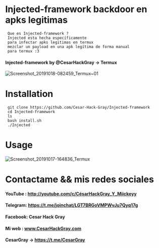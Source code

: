 # Injected-framework  backdoor en apks legitimas

     Que es Injected-framework ?
     Injected esta hecha específicamente 
     para infectar apks legitimas en termux
     mezclar un payload en una apk legítima de forma manual
     para termux :3 
     
#### Injected-framework by @CesarHackGray -> Termux
![Screenshot_20191018-082459_Termux~01](https://user-images.githubusercontent.com/46208706/67102603-f5980780-f180-11e9-8b60-d8d53e7f9768.jpg)
# Installation
     git clone https://github.com/Cesar-Hack-Gray/Injected-framework 
     cd Injected-framework
     ls
     bash install.sh
     ./Injected
    
# Usage

![Screenshot_20191017-164836_Termux](https://user-images.githubusercontent.com/46208706/67102730-36901c00-f181-11e9-9718-a737a8c766b4.jpg)

# Contactame && mis redes sociales 
#### YouTube : http://youtube.com/c/CésarHackGray_Y_Miickeyy
#### Telegram: https://t.me/joinchat/LGT7BRGoVMPWvJu7Qyq17g
#### Facebook: Cesar Hack Gray
#### Mi web  : www.CesarHackGray.com
#### CesarGray -> https://t.me/CesarGray
